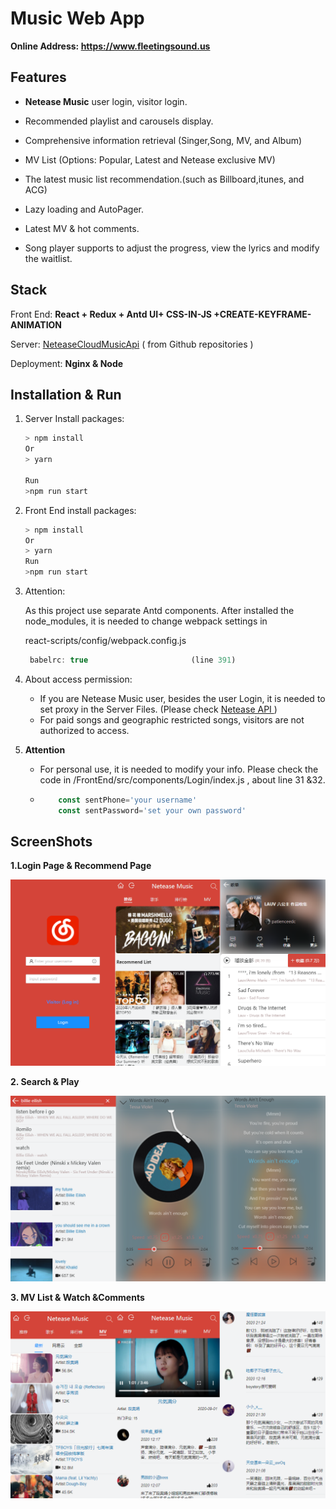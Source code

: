 # Music Web App

**Online Address: https://www.fleetingsound.us**



## Features

- **Netease Music** user login, visitor login.

- Recommended playlist  and carousels display.

- Comprehensive information retrieval (Singer,Song, MV, and Album)

- MV List (Options: Popular, Latest and Netease exclusive MV)

- The latest music list recommendation.(such as Billboard,itunes, and ACG)

- Lazy loading and AutoPager.

- Latest MV & hot comments.

- Song player supports  to adjust the progress, view the lyrics and modify the waitlist.

  

## Stack

Front End:   **React + Redux + Antd UI+ CSS-IN-JS +CREATE-KEYFRAME-ANIMATION**

Server:    [NeteaseCloudMusicApi](https://github.com/Binaryify/NeteaseCloudMusicApi) ( from Github repositories )

Deployment: **Nginx & Node**

## Installation & Run

1. Server Install packages:

   ```js
   > npm install 
   Or
   > yarn
   
   Run
   >npm run start
   ```

2. Front End  install packages:

   ```js
   > npm install 
   Or
   > yarn
   Run
   >npm run start
   ```

3. Attention: 

   As this project use separate Antd components. After installed the node_modules, it is needed to change webpack settings in 

   react-scripts/config/webpack.config.js

   ```js
    babelrc: true                       (line 391)
   ```

4. About access permission:
   + If you are Netease Music user, besides the user Login, it is needed to set proxy in the Server Files. (Please check [Netease API ](https://binaryify.github.io/NeteaseCloudMusicApi/#/?id=%e5%8f%af%e4%bb%a5%e4%bd%bf%e7%94%a8%e4%bb%a3%e7%90%86) )
   + For paid songs and geographic restricted songs, visitors are not authorized to access.

5. **Attention**

   + For personal use, it is needed to modify your info. Please check the code in /FrontEnd/src/components/Login/index.js , about line 31 &32. 

   + ```js
         const sentPhone='your username'
         const sentPassword='set your own password'
     ```

     





## ScreenShots

**1.Login Page & Recommend Page**

![Snipaste_2020-09-02_17-10-16](README.assets/Snipaste_2020-09-02_17-10-16.png)



**2. Search  & Play** 

![Snipaste_2020-09-02_17-20-56](README.assets/Snipaste_2020-09-02_17-20-56.png)



**3. MV List & Watch &Comments**

![Snipaste_2020-09-02_17-29-45](README.assets/Snipaste_2020-09-02_17-29-45.png)
